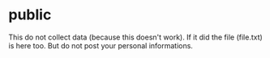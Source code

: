 # public
This do not collect data (because this doesn't work).
If it did the file (file.txt) is here too.
But do not post your personal informations.
